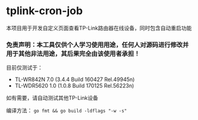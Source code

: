 # tplink-cron-job

本项目用于开发自定义页面查看TP-Link路由器在线设备，同时包含自动重启功能

### 免责声明：本工具仅供个人学习使用用途，任何人对源码进行修改并用于其他非法用途，其后果完全由该使用者承担！

目前仅测试于：
- TL-WR842N 7.0 (3.4.4 Build 160427 Rel.49945n)
- TL-WDR5620 1.0 (1.0.8 Build 170125 Rel.56223n)

如有需要，请自动测试其他TP-Link设备

编译方法：
`go fmt && go build -ldflags "-w -s"`
